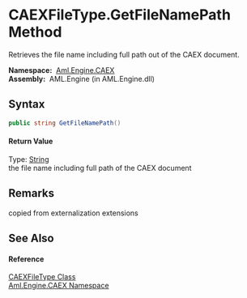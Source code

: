 CAEXFileType.GetFileNamePath Method
===================================
Retrieves the file name including full path out of the CAEX document.

  **Namespace:**  [Aml.Engine.CAEX][1]  
  **Assembly:**  AML.Engine (in AML.Engine.dll)

Syntax
------

```csharp
public string GetFileNamePath()
```

#### Return Value
Type: [String][2]  
the file name including full path of the CAEX document

Remarks
-------
copied from externalization extensions

See Also
--------

#### Reference
[CAEXFileType Class][3]  
[Aml.Engine.CAEX Namespace][1]  

[1]: ../README.md
[2]: https://docs.microsoft.com/dotnet/api/system.string
[3]: README.md
[4]: https://www.automationml.org
[5]: ../../icons/logoShade.png